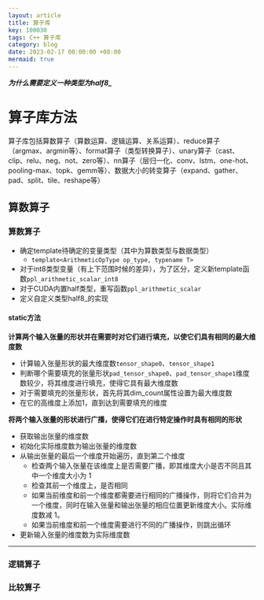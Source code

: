 ```yaml
---
layout: article
title: 算子库
key: 100030
tags: C++ 算子库
category: blog
date: 2023-02-17 00:00:00 +08:00
mermaid: true
---
```


***为什么需要定义一种类型为half8_***


# 算子库方法
 算子库包括算数算子（算数运算、逻辑运算、关系运算）、reduce算子（argmax、argmin等）、format算子（类型转换算子）、unary算子（cast、clip、relu、neg、not、zero等）、nn算子（层归一化、conv、lstm、one-hot、pooling-max、topk、gemm等）、数据大小的转变算子（expand、gather、pad、split、tile、reshape等）

## 算数算子

### 算数算子

 * 确定template待确定的变量类型（其中为算数类型与数据类型）
   * `template<ArithmeticOpType op_type, typename T>`
 * 对于int8类型变量（有上下范围时候的差异），为了区分，定义新template函数`ppl_arithmetic_scalar_int8`
 * 对于CUDA内置half类型，重写函数`ppl_arithmetic_scalar`
 * 定义自定义类型half8_的实现

#### static方法

 **计算两个输入张量的形状并在需要时对它们进行填充，以使它们具有相同的最大维度数**
  * 计算输入张量形状的最大维度数`tensor_shape0`、`tensor_shape1`
  * 判断哪个需要填充的张量形状`pad_tensor_shape0`、`pad_tensor_shape1`维度数较少，将其维度进行填充，使得它具有最大维度数
  * 对于需要填充的张量形状，首先将其dim_count属性设置为最大维度数
  * 在它的高维度上添加1，直到达到需要填充的维度

 **将两个输入张量的形状进行广播，使得它们在进行特定操作时具有相同的形状**
  * 获取输出张量的维度数
  * 初始化实际维度数为输出张量的维度数
  * 从输出张量的最后一个维度开始遍历，直到第二个维度
    * 检查两个输入张量在该维度上是否需要广播，即其维度大小是否不同且其中一个维度大小为 1
    * 检查其前一个维度上，是否相同
    * 如果当前维度和前一个维度都需要进行相同的广播操作，则将它们合并为一个维度，同时在输入张量和输出张量的相应位置更新维度大小。实际维度数减 1。
    * 如果当前维度和前一个维度需要进行不同的广播操作，则跳出循环
  * 更新输入张量的维度数为实际维度数

 ****

### 逻辑算子

### 比较算子